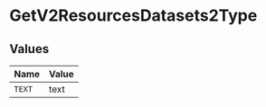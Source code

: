 # GetV2ResourcesDatasets2Type


## Values

| Name   | Value  |
| ------ | ------ |
| `TEXT` | text   |